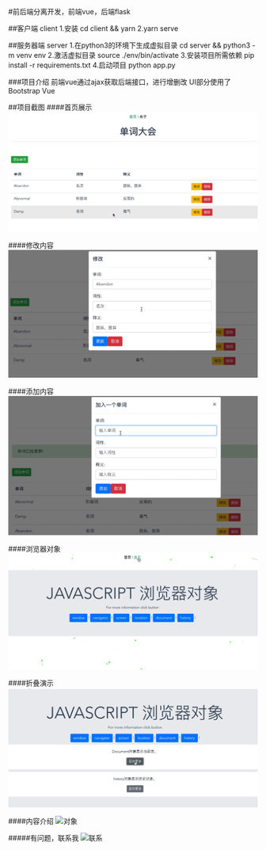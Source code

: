 #前后端分离开发，前端vue，后端flask

##客户端 client
1.安装 cd client && yarn
2.yarn serve

##服务器端 server
1.在python3的环境下生成虚拟目录 cd server && python3 -m venv env
2.激活虚拟目录 source ./env/bin/activate
3.安装项目所需依赖 pip install -r requirements.txt
4.启动项目 python app.py


###项目介绍
前端vue通过ajax获取后端接口，进行增删改
UI部分使用了Bootstrap Vue

##项目截图
####首页展示
![首页](https://github.com/BetaLeev/readme-project-gif/blob/master/vue-flask-img/1.png)

####修改内容
![修改](https://github.com/BetaLeev/readme-project-gif/blob/master/vue-flask-img/2.png)

####添加内容
![添加](https://github.com/BetaLeev/readme-project-gif/blob/master/vue-flask-img/3.png)

####浏览器对象
![对象](https://github.com/BetaLeev/readme-project-gif/blob/master/vue-flask-img/4.png)

####折叠演示
![折叠](https://github.com/BetaLeev/readme-project-gif/blob/master/vue-flask-img/5.png)

####内容介绍
![对象](https://github.com/BetaLeev/readme-project-gif/vue-flask-img/6.png)



#####有问题，联系我
![联系](https://github.com/BetaLeev/readme-project-gif/contace.jpg)

